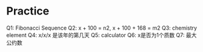 # Practice

Q1: Fibonacci Sequence
Q2: x + 100 = n2, x + 100 + 168 = m2
Q3: chemistry element
Q4: x/x/x 是该年的第几天
Q5: calculator
Q6: x是否为1个质数
Q7: 最大公约数

